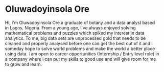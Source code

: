 # Oluwadoyinsola Ore



Hi, i'm Oluwadoyinsola Ore a graduate of botany and a data analyst based in Lagos, Nigeria. 
From a young age, i've always enjoyed solving mathematical problems and puzzles which spiked my interest in data analytics. To me, big data sets are unprocessed gold that needs to be cleaned and properly analysed before one can get the best out of it and i someday hope to solve world problems and make the world a better place using data.
I am open to career opportunities (Internship / Entry level role) in a company where i can put my skills to good use and will give room for me to grow and learn.
